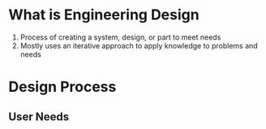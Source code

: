 # What is Engineering Design
1. Process of creating a system, design, or part to meet needs
2. Mostly uses an iterative approach to apply knowledge to problems and needs

# Design Process
## User Needs